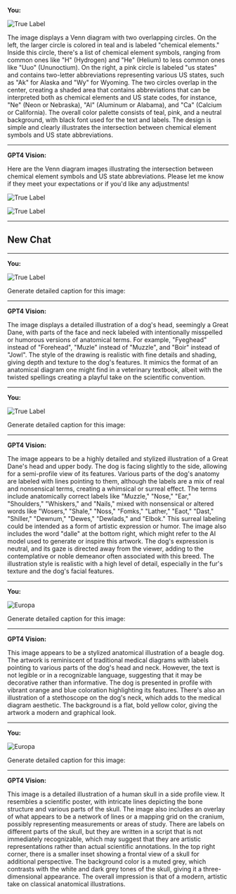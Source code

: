 **You:**

![True Label](/1163174864438427658-dalle3-0.jpg)

The image displays a Venn diagram with two overlapping circles. On the left, the larger circle is colored in teal and is labeled "chemical elements." Inside this circle, there's a list of chemical element symbols, ranging from common ones like "H" (Hydrogen) and "He" (Helium) to less common ones like "Uuo" (Ununoctium). On the right, a pink circle is labeled "us states" and contains two-letter abbreviations representing various US states, such as "Ak" for Alaska and "Wy" for Wyoming. The two circles overlap in the center, creating a shaded area that contains abbreviations that can be interpreted both as chemical elements and US state codes, for instance, "Ne" (Neon or Nebraska), "Al" (Aluminum or Alabama), and "Ca" (Calcium or California). The overall color palette consists of teal, pink, and a neutral background, with black font used for the text and labels. The design is simple and clearly illustrates the intersection between chemical element symbols and US state abbreviations.

------------------

**GPT4 Vision:**

Here are the Venn diagram images illustrating the intersection between chemical element symbols and US state abbreviations. Please let me know if they meet your expectations or if you'd like any adjustments!

![True Label](/1163174864438427658-dalle3-1.png)

![True Label](/1163174864438427658-dalle3-2.png)


------------------

## New Chat

------------------

**You:**

![True Label](/1163174864438427658-dalle3-1.png)


Generate detailed caption for this image:

------------------

**GPT4 Vision:**

The image displays a detailed illustration of a dog's head, seemingly a Great Dane, with parts of the face and neck labeled with intentionally misspelled or humorous versions of anatomical terms. For example, "Fyeghead" instead of "Forehead", "Muzle" instead of "Muzzle", and "Boir" instead of "Jowl". The style of the drawing is realistic with fine details and shading, giving depth and texture to the dog's features. It mimics the format of an anatomical diagram one might find in a veterinary textbook, albeit with the twisted spellings creating a playful take on the scientific convention.

------------------

**You:**

![True Label](/1163174864438427658-dalle3-2.png)

Generate detailed caption for this image:

------------------

**GPT4 Vision:**

The image appears to be a highly detailed and stylized illustration of a Great Dane's head and upper body. The dog is facing slightly to the side, allowing for a semi-profile view of its features. Various parts of the dog's anatomy are labeled with lines pointing to them, although the labels are a mix of real and nonsensical terms, creating a whimsical or surreal effect. The terms include anatomically correct labels like "Muzzle," "Nose," "Ear," "Shoulders," "Whiskers," and "Nails," mixed with nonsensical or altered words like "Wosers," "Shale," "Noss," "Fomks," "Lather," "Eaot," "Dast," "Shiller," "Dewnum," "Dewes," "Dewlads," and "Elbok." This surreal labeling could be intended as a form of artistic expression or humor. The image also includes the word "dalle" at the bottom right, which might refer to the AI model used to generate or inspire this artwork. The dog's expression is neutral, and its gaze is directed away from the viewer, adding to the contemplative or noble demeanor often associated with this breed. The illustration style is realistic with a high level of detail, especially in the fur's texture and the dog's facial features.

------------------

**You:**

![Europa](/1163174864438427658-FusionBrain-1.png)

Generate detailed caption for this image:

------------------

**GPT4 Vision:**

This image appears to be a stylized anatomical illustration of a beagle dog. The artwork is reminiscent of traditional medical diagrams with labels pointing to various parts of the dog's head and neck. However, the text is not legible or in a recognizable language, suggesting that it may be decorative rather than informative. The dog is presented in profile with vibrant orange and blue coloration highlighting its features. There's also an illustration of a stethoscope on the dog's neck, which adds to the medical diagram aesthetic. The background is a flat, bold yellow color, giving the artwork a modern and graphical look.

------------------

**You:**

![Europa](/1163174864438427658-FusionBrain-2.png)

Generate detailed caption for this image:

------------------

**GPT4 Vision:**

This image is a detailed illustration of a human skull in a side profile view. It resembles a scientific poster, with intricate lines depicting the bone structure and various parts of the skull. The image also includes an overlay of what appears to be a network of lines or a mapping grid on the cranium, possibly representing measurements or areas of study. There are labels on different parts of the skull, but they are written in a script that is not immediately recognizable, which may suggest that they are artistic representations rather than actual scientific annotations. In the top right corner, there is a smaller inset showing a frontal view of a skull for additional perspective. The background color is a muted grey, which contrasts with the white and dark grey tones of the skull, giving it a three-dimensional appearance. The overall impression is that of a modern, artistic take on classical anatomical illustrations.
